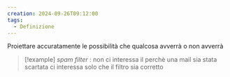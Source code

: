 ```yaml
---
creation: 2024-09-26T09:12:00
tags:
  - Definizione
---
```

Proiettare accuratamente le possibilità che qualcosa avverrà o non avverrà

>[!example] 
>*spam filter* : non ci interessa il perchè una mail sia stata scartata ci interessa solo che il filtro sia corretto 

